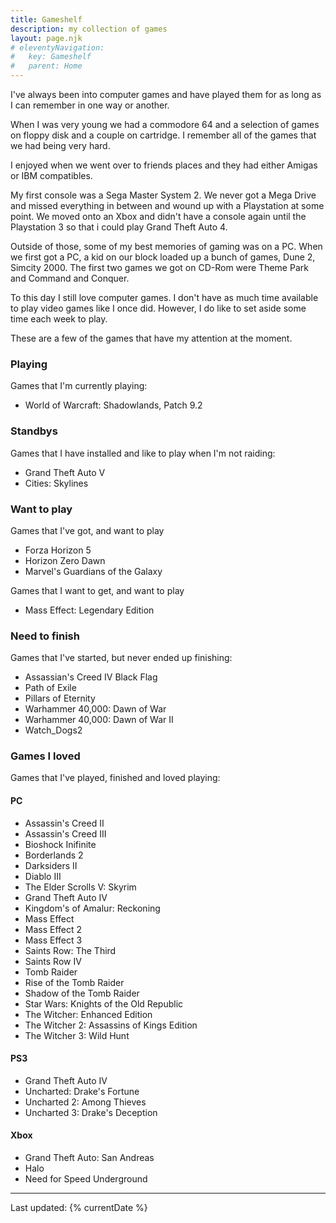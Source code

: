 ```yaml
---
title: Gameshelf
description: my collection of games
layout: page.njk
# eleventyNavigation:
#   key: Gameshelf
#   parent: Home
---
```


I've always been into computer games and have played them for as long as I can remember in one way or another.

When I was very young we had a commodore 64 and a selection of games on floppy disk and a couple on cartridge. I remember all of the games that we had being very hard.

I enjoyed when we went over to friends places and they had either Amigas or IBM compatibles.

My first console was a Sega Master System 2. We never got a Mega Drive and missed everything in between and wound up with a Playstation at some point. We moved onto an Xbox and didn't have a console again until the Playstation 3 so that i could play Grand Theft Auto 4.

Outside of those, some of my best memories of gaming was on a PC. When we first got a PC, a kid on our block loaded up a bunch of games, Dune 2, Simcity 2000. The first two games we got on CD-Rom were Theme Park and Command and Conquer.

To this day I still love computer games. I don't have as much time available to play video games like I once did. However, I do like to set aside some time each week to play.

These are a few of the games that have my attention at the moment.

### Playing
Games that I'm currently playing:
- World of Warcraft: Shadowlands, Patch 9.2

### Standbys
Games that I have installed and like to play when I'm not raiding:
- Grand Theft Auto V
- Cities: Skylines

### Want to play
Games that I've got, and want to play
- Forza Horizon 5
- Horizon Zero Dawn
- Marvel's Guardians of the Galaxy

Games that I want to get, and want to play
- Mass Effect: Legendary Edition

### Need to finish
Games that I've started, but never ended up finishing:
- Assassian's Creed IV Black Flag
- Path of Exile
- Pillars of Eternity
- Warhammer 40,000: Dawn of War
- Warhammer 40,000: Dawn of War II
- Watch_Dogs2

### Games I loved
Games that I've played, finished and loved playing:

#### PC
- Assassin's Creed II
- Assassin's Creed III
- Bioshock Inifinite
- Borderlands 2
- Darksiders II
- Diablo III
- The Elder Scrolls V: Skyrim
- Grand Theft Auto IV
- Kingdom's of Amalur: Reckoning
- Mass Effect
- Mass Effect 2
- Mass Effect 3
- Saints Row: The Third
- Saints Row IV
- Tomb Raider
- Rise of the Tomb Raider
- Shadow of the Tomb Raider
- Star Wars: Knights of the Old Republic
- The Witcher: Enhanced Edition
- The Witcher 2: Assassins of Kings Edition
- The Witcher 3: Wild Hunt

#### PS3
- Grand Theft Auto IV
- Uncharted: Drake's Fortune
- Uncharted 2: Among Thieves
- Uncharted 3: Drake's Deception

#### Xbox
- Grand Theft Auto: San Andreas
- Halo
- Need for Speed Underground

---
Last updated: {% currentDate %}